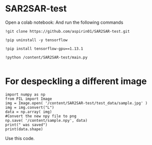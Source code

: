 # SAR2SAR-test

Open a colab notebook:
And run the following commands
```
!git clone https://github.com/aspirin01/SAR2SAR-test.git
```
```
!pip uninstall -y tensorflow
```
```
!pip install tensorflow-gpu==1.13.1
```
```
!python /content/SAR2SAR-test/main.py 
 
```



# For despeckling a different image

```
import numpy as np
from PIL import Image                                                                                
img = Image.open( '/content/SAR2SAR-test/test_data/sample.jpg' )
img = img.convert("L")
data = np.array( img)
#Convert the new npy file to png
np.save( '/content/sample.npy', data)
print(" was saved")
print(data.shape)

```
Use this code.
